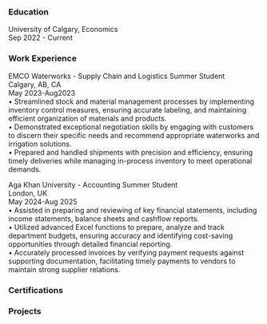 ### Education 
University of Calgary, Economics  
Sep 2022 - Current  

### Work Experience
EMCO Waterworks - Supply Chain and Logistics Summer Student  
 Calgary, AB, CA  
 May 2023-Aug2023  
  •	Streamlined stock and material management processes by implementing inventory control measures, ensuring accurate labeling, and maintaining efficient organization of materials and products.  
  •	Demonstrated exceptional negotiation skills by engaging with customers to discern their specific needs and recommend appropriate waterworks and irrigation solutions.  
  •	Prepared and handled shipments with precision and efficiency, ensuring timely deliveries while managing in-process inventory to meet operational demands.   
  
Aga Khan University - Accounting Summer Student  
 London, UK  
 May 2024-Aug 2025  
  •	Assisted in preparing and reviewing of key financial statements, including income statements, balance sheets and cashflow reports.   
  •	Utilized advanced Excel functions to prepare, analyze and track department budgets, ensuring accuracy and identifying cost-saving opportunities through detailed financial reporting.  
  •	Accurately processed invoices by verifying payment requests against supporting documentation, facilitating timely payments to vendors to maintain strong supplier relations.   
  
  
### Certifications  
  
  
### Projects  
 
